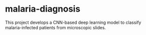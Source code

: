 # malaria-diagnosis
This project develops a CNN-based deep learning model to classify malaria-infected patients from microscopic slides.
